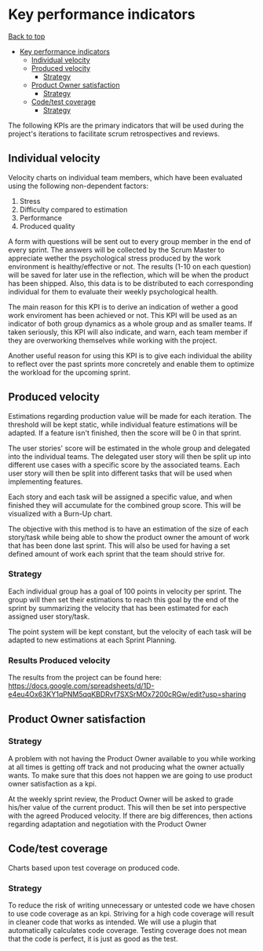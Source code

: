 # Key performance indicators

[Back to top](../README.md)

- [Key performance indicators](#key-performance-indicators)
    - [Individual velocity](#individual-velocity)
    - [Produced velocity](#produced-velocity)
        - [Strategy](#strategy)
    - [Product Owner satisfaction](#product-owner-satisfaction)
        - [Strategy](#strategy)
    - [Code/test coverage](#codetest-coverage)
        - [Strategy](#strategy)

The following KPIs are the primary indicators that will be used during the project's iterations to facilitate scrum retrospectives and reviews. 

## Individual velocity

Velocity charts on individual team members, which have been evaluated using the following non-dependent factors:

1. Stress
1. Difficulty compared to estimation
1. Performance
1. Produced quality

A form with questions will be sent out to every group member in the end of every sprint. The answers will be collected by the Scrum Master to appreciate wether the psychological stress produced by the work environment is healthy/effective or not. The results (1-10 on each question) will be saved for later use in the reflection, which will be when the product has been shipped. Also, this data is to be distributed to each corresponding individual for them to evaluate their weekly psychological health.

The main reason for this KPI is to derive an indication of wether a good work enviroment has been achieved or not. This KPI will be used as an indicator of both group dynamics as a whole group and as smaller teams. If taken seriously, this KPI will also indicate, and warn, each team member if they are overworking themselves while working with the project.

Another useful reason for using this KPI is to give each individual the ability to reflect over the past sprints more concretely and enable them to optimize the workload for the upcoming sprint.

## Produced velocity

Estimations regarding production value will be made for each iteration. The threshold will be kept static, while individual feature estimations will be adapted. If a feature isn't finished, then the score will be 0 in that sprint.

The user stories' score will be estimated in the whole group and delegated into the individual teams. The delegated user story will then be split up into different use cases with a specific score by the associated teams. Each user story will then be split into different tasks that will be used when implementing features.

Each story and each task will be assigned a specific value, and when finished they will accumulate for the combined group score. This will be visualized with a Burn-Up chart.

The objective with this method is to have an estimation of the size of each story/task while being able to show the product owner the amount of work that has been done last sprint. This will also be used for having a set defined amount of work each sprint that the team should strive for.

### Strategy

Each individual group has a goal of 100 points in velocity per sprint. The group will then set their estimations to reach this goal by the end of the sprint by summarizing the velocity that has been estimated for each assigned user story/task.

The point system will be kept constant, but the velocity of each task will be adapted to new estimations at each Sprint Planning.

### Results Produced velocity

The results from the project can be found here: https://docs.google.com/spreadsheets/d/1D-e4eu4Ox63KY1qPNM5qqKBDRvf7SXSrMOx7200cRGw/edit?usp=sharing

## Product Owner satisfaction

### Strategy

A problem with not having the Product Owner available to you while working at all times is 
getting off track and not producing what the owner actually wants. To make sure that this does not happen we are going to use product owner satisfaction as a kpi.

At the weekly sprint review, the Product Owner will be asked to grade his/her value of the current product. This will then be set into perspective with the agreed Produced velocity. If there are big differences, then actions regarding adaptation and negotiation with the Product Owner 

## Code/test coverage

Charts based upon test coverage on produced code.

### Strategy

To reduce the risk of writing unnecessary or untested code we have chosen to use code coverage as an kpi. Striving for a high code coverage will result in cleaner code that works as intended. We will use a plugin that automatically calculates code coverage. Testing coverage does not mean that the code is perfect, it is just as good as the test.
